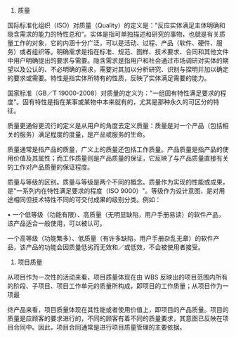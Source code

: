 
1. 质量

国际标准化组织（ISO）对质量（Quality）的定义是："反应实体满足主体明确和隐含需求的能力的特性总和"。实体是指可单独描述和研究的事物，也就是有关质量工作的对象，它的内涵十分广泛，可以是活动、过程、产品（软件、硬件、服务）或者组织等。明确需求是指在标准、规范、图样、技术要求、合同和其他文件中用户明确提出的要求与需要。隐含需求是指用户和社会通过市场调研对实体的期望以及公认的、不必明确的需求，需要对其加以分析研究、识别与探明并加以确定的要求或需要。特性是指实体所特有的性质，反映了实体满足需要的能力。

国家标准（GB／T
19000-2008）对质量的定义为："一组固有特性满足要求的程度"。固有特性是指在某事或某物中本来就有的，尤其是那种永久的可区分的特征。

质量更通俗更流行的定义是从用户的角度去定义质量：质量是对一个产品（包括相关的服务）满足程度的度量，是产品或服务的生命。

质量通常是指产品的质量，广义上的质量还包括工作质量。产品质量是指产品的使用价值及其属性；而工作质量则是产品质量的保证，它反映了与产品质量直接有关的工作对产品质量的保证程度。

质量与等级的区别。质量与等级是两个不同的概念。质量作为实现的性能或成果，是"一系列内在特性满足要求的程度（ISO
9000）"。等级作为设计意图，是对用途相同但技术特性不同的可交付成果的级别分类。例如：

• 一个低等级（功能有限）、高质量（无明显缺陷，用户手册易读）的软件产品，该产品适合一般使用，可以被认可。



一个高等级（功能繁多）、低质量（有许多缺陷，用户手册杂乱无章）的软件产品，该产品的功能会因质量低劣而无效和／或低效，不会被使用者接受。

1. 项目质量

从项目作为一次性的活动来看，项目质量体现在由 WBS
反映出的项目范围内所有的阶段、子项目、项目工作单元的质量所构成，即项目的工作质量；从项目作为一项最

终产品来看，项目质量体现在其性能或者使用价值上，即项目的产品质量。项目的质量是应顾客的要求进行的，不同的顾客有着不同的质量要求，其意图已反映在项目合同中。因此，项目合同通常是进行项目质量管理的主要依据。
